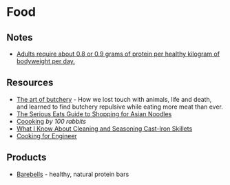 # Food

## Notes

- [Adults require about 0.8 or 0.9 grams of protein per healthy kilogram of bodyweight per day.](https://nutritionfacts.org/topics/animal-protein/)

## Resources

- [The art of butchery](https://aeon.co/essays/what-happens-when-carnivores-lose-their-taste-for-butchery) -
   How we lost touch with animals, life and death, and learned to find butchery repulsive while eating more meat than ever.
- [The Serious Eats Guide to Shopping for Asian Noodles](https://www.seriouseats.com/asian-noodle-shopping-guide)
- [Coooking](https://100r.co/site/cooking.html) _by 100 rabbits_
- [What I Know About Cleaning and Seasoning Cast-Iron Skillets](https://www.americastestkitchen.com/articles/3615-how-to-clean-and-season-cast-iron-skillets)
- [Cooking for Engineer](http://www.cookingforengineers.com)

## Products

- [Barebells](https://barebells.com/products/) - healthy, natural protein bars

